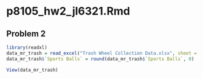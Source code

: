 p8105_hw2_jl6321.Rmd
================

## Problem 2

``` r
library(readxl)
data_mr_trash = read_excel("Trash Wheel Collection Data.xlsx", sheet = "Mr. Trash Wheel", range = "A2:N549") 
data_mr_trash$`Sports Balls` = round(data_mr_trash$`Sports Balls`, 0)
```

``` r
View(data_mr_trash)
```
